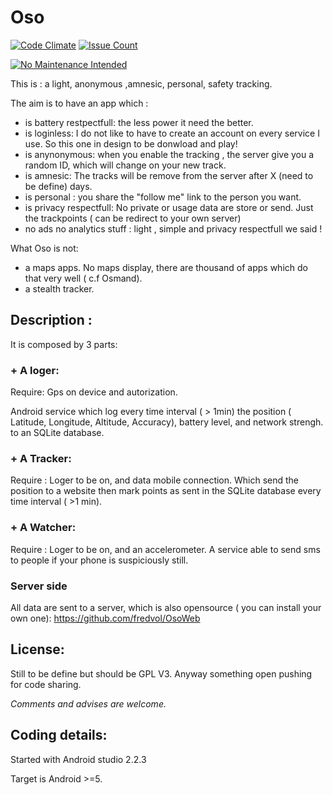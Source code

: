 # Oso

[![Code Climate](https://codeclimate.com/github/fredvol/Oso/badges/gpa.svg)](https://codeclimate.com/github/fredvol/Oso)
[![Issue Count](https://codeclimate.com/github/fredvol/Oso/badges/issue_count.svg)](https://codeclimate.com/github/fredvol/Oso)

[![No Maintenance Intended](http://unmaintained.tech/badge.svg)](http://unmaintained.tech/)

This is : a light, anonymous ,amnesic, personal, safety tracking.

The aim is to have an app which :
- is battery restpectfull: the less power it need the better. 
- is loginless: I do not like to have to create an account on every service I use. So this one in design to be donwload and play!
- is anynonymous: when you enable the tracking , the server give you a random ID, which will change on your new track.
- is amnesic: The tracks will be remove from the server after X (need to be define) days.
- is personal : you share the "follow me" link to  the person you want.
- is privacy respectfull: No private or usage data  are store or send. Just the trackpoints ( can be redirect to your own server)
- no ads no analytics stuff :  light , simple and privacy respectfull we said  !  

What Oso is not:
- a maps apps. No maps display, there are thousand of apps which do that very well ( c.f Osmand).
- a stealth tracker. 


## Description :
It is composed by 3 parts:

### + A loger: 
Require: Gps on device and autorization.

Android service which log every time interval ( > 1min)  the position ( Latitude, Longitude, Altitude, Accuracy), battery level, and network strengh. to an SQLite database.

### + A Tracker:
Require : Loger to be on, and data mobile connection.
Which send  the position to  a website then mark points as sent in the SQLite database every time interval ( >1 min).

### + A Watcher:
Require : Loger to be on, and an accelerometer.
A service able to send sms  to people if your phone is suspiciously still.


### Server side
All data are sent to a server, which is also opensource ( you can install  your own one):  https://github.com/fredvol/OsoWeb


## License:
Still to be define but should be GPL V3. Anyway something open pushing for code sharing.

*Comments and advises are welcome.*

## Coding details:
Started with Android studio 2.2.3

Target is Android >=5.
